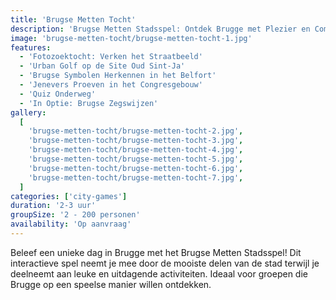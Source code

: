 ```yaml
---
title: 'Brugse Metten Tocht'
description: 'Brugse Metten Stadsspel: Ontdek Brugge met Plezier en Competitie!'
image: 'brugse-metten-tocht/brugse-metten-tocht-1.jpg'
features:
  - 'Fotozoektocht: Verken het Straatbeeld'
  - 'Urban Golf op de Site Oud Sint-Ja'
  - 'Brugse Symbolen Herkennen in het Belfort'
  - 'Jenevers Proeven in het Congresgebouw'
  - 'Quiz Onderweg'
  - 'In Optie: Brugse Zegswijzen'
gallery:
  [
    'brugse-metten-tocht/brugse-metten-tocht-2.jpg',
    'brugse-metten-tocht/brugse-metten-tocht-3.jpg',
    'brugse-metten-tocht/brugse-metten-tocht-4.jpg',
    'brugse-metten-tocht/brugse-metten-tocht-5.jpg',
    'brugse-metten-tocht/brugse-metten-tocht-6.jpg',
    'brugse-metten-tocht/brugse-metten-tocht-7.jpg',
  ]
categories: ['city-games']
duration: '2-3 uur'
groupSize: '2 - 200 personen'
availability: 'Op aanvraag'
---
```


Beleef een unieke dag in Brugge met het Brugse Metten Stadsspel! Dit interactieve spel neemt je mee door de mooiste delen van de stad terwijl je deelneemt aan leuke en uitdagende activiteiten. Ideaal voor groepen die Brugge op een speelse manier willen ontdekken.
